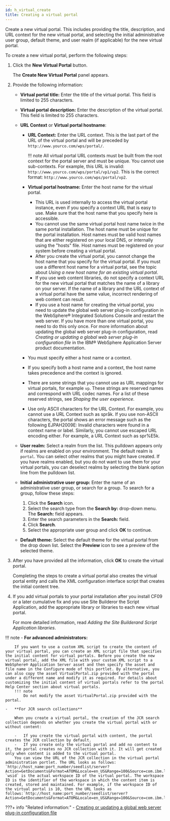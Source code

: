 ```yaml
---
id: h_virtual_create
title: Creating a virtual portal
---
```





Create a new virtual portal. This includes providing the title, description, and URL context for the new virtual portal, and selecting the initial administrative user group, default theme, and user realm \(if applicable\) for the new virtual portal.

To create a new virtual portal, perform the following steps:

1.  Click the **New Virtual Portal** button.

    The **Create New Virtual Portal** panel appears.

2.  Provide the following information:

    -   **Virtual portal title:** Enter the title of the virtual portal. This field is limited to 255 characters.
    -   **Virtual portal description:** Enter the description of the virtual portal. This field is limited to 255 characters.
    -   **URL Context** or **Virtual portal hostname**:

        -   **URL Context:** Enter the URL context. This is the last part of the URL of the virtual portal and will be preceded by `http://www.yourco.com/wps/portal/`.

            !!! note
                All virtual portal URL contexts must be built from the root context for the portal server and must be unique. You cannot use sub-contexts. For example, this URL is invalid: `http://www.yourco.com/wps/portal/vp1/vp2`. This is the correct format: `http://www.yourco.com/wps/portal/vp2`.

        -   **Virtual portal hostname:** Enter the host name for the virtual portal.

            -   This URL is used internally to access the virtual portal instance, even if you specify a context URL that is easy to use. Make sure that the host name that you specify here is accessible.
            -   You cannot use the same virtual portal host name twice in the same portal installation. The host name must be unique for the portal installation. Host names must be valid host names that are either registered on your local DNS, or internally using the "hosts" file. Host names must be registered on your system before creating a virtual portal.
            -   After you create the virtual portal, you cannot change the host name that you specify for the virtual portal. If you must use a different host name for a virtual portal, see the topic about *Using a new host name for an existing virtual portal*.
            -   If you use web content libraries, do not specify a context URL for the new virtual portal that matches the name of a library on your server. If the name of a library and the URL context of a virtual portal have the same value, incorrect rendering of web content can result.
            -   If you use a host name for creating the virtual portal, you need to update the global web server plug-in configuration in the WebSphere® Integrated Solutions Console and restart the web server. If you have more than one virtual portal, you need to do this only once. For more information about updating the global web server plug-in configuration, read *Creating or updating a global web server plug-in configuration file* in the IBM® WebSphere Application Server product documentation.

        -   You must specify either a host name or a context.
        -   If you specify both a host name and a context, the host name takes precedence and the context is ignored.
        -   There are some strings that you cannot use as URL mappings for virtual portals, for example `vp`. These strings are reserved names and correspond with URL codec names. For a list of these reserved strings, see *Shaping the user experience*.
        -   Use only ASCII characters for the URL Context. For example, you cannot use a URL Context such as språk. If you use non-ASCII characters, the portal shows an error message such as the following EJPAH2009E: Invalid characters were found in a context name or label. Similarly, you cannot use escaped URL encoding either. For example, a URL Context such as spr%E5k.
    -   **User realm:** Select a realm from the list. This pulldown appears only if realms are enabled on your environment. The default realm is `portal`. You can select other realms that you might have created. If you have realms enabled, but you do not want to use them for your virtual portals, you can deselect realms by selecting the blank option line from the pulldown list.
    -   **Initial administrative user group:** Enter the name of an administrative user group, or search for a group. To search for a group, follow these steps:
        1.  Click the **Search** icon.
        2.  Select the search type from the **Search by:** drop-down menu. The **Search:** field appears.
        3.  Enter the search parameters in the **Search:** field.
        4.  Click **Search**.
        5.  Select the appropriate user group and click **OK** to continue.

    -   **Default theme:** Select the default theme for the virtual portal from the drop down list. Select the **Preview** icon to see a preview of the selected theme.

3.  After you have provided all the information, click **OK** to create the virtual portal.

    Completing the steps to create a virtual portal also creates the virtual portal entity and calls the XML configuration interface script that creates the initial content tree.

4.  If you add virtual portals to your portal installation after you install CF09 or a later cumulative fix and you use Site Builderor the Script Application, add the appropriate library or libraries to each new virtual portal.

    For more detailed information, read *Adding the Site Builderand Script Application libraries*.


!!! note
    -   **For advanced administrators:**

        If you want to use a custom XML script to create the content of your virtual portal, you can create an XML script file that specifies the initial content for virtual portals. Before you create the new virtual portal, add the XML file with your custom XML script to a WebSphere® Application Server asset and then specify the asset and file name in the Configure mode of this portlet. By alternative, you can also copy the asset VirtualPortal.zip provided with the portal under a different name and modify it as required. For details about customizing the initial content of virtual portals refer to the portal Help Center section about virtual portals. 
        !!! note
            Do not modify the asset VirtualPortal.zip provided with the portal.

    -   **For JCR search collections**

        When you create a virtual portal, the creation of the JCR search collection depends on whether you create the virtual portal with or without content:

        -   If you create the virtual portal with content, the portal creates the JCR collection by default.
        -   If you create only the virtual portal and add no content to it, the portal creates no JCR collection with it. It will get created only when content is added to the virtual portal.
        You can view the URL of the JCR collection in the virtual portal administration portlet. The URL looks as follows: `http://host_name:port_number/seedlist/server?Action=GetDocuments&Format=ATOM&Locale=en_US&Range=100&Source=com.ibm.lotus.search.plugins.seedlist.retriever.jcr.JCRRetrieverFactory&Start=0&SeedlistId=**wsid**@ootb_crawler**wsid**`where `wsid` is the actual workspace ID of the virtual portal. The workspace ID is the identifier of the workspace in which the content item is created, stored and maintained. For example, if the workspace ID of the virtual portal is 10, then the URL looks as follows:`http://host_name:port_number/seedlist/server?Action=GetDocuments&Format=ATOM&Locale=en_US&Range=100&Source=com.ibm.lotus.search.plugins.seedlist.retriever.jcr.JCRRetrieverFactory&Start=0&SeedlistId=**10**@ootb_crawler**10**`



???+ info "Related information:"
    - [Creating or updating a global web server plug-in configuration file](http://www.ibm.com/support/knowledgecenter/SSAW57_8.5.5/com.ibm.websphere.nd.multiplatform.doc/ae/twsv_plugin_regen.html)

